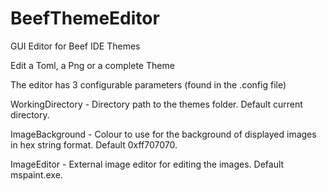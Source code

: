 # BeefThemeEditor

 GUI Editor for Beef IDE Themes

Edit a Toml, a Png or a complete Theme

The editor has 3 configurable parameters (found in the .config file)

 WorkingDirectory - Directory path to the themes folder. Default current directory.
 
 ImageBackground - Colour to use for the background of displayed images in hex string format. Default 0xff707070.
 
 ImageEditor - External image editor for editing the images. Default mspaint.exe.
 
 

